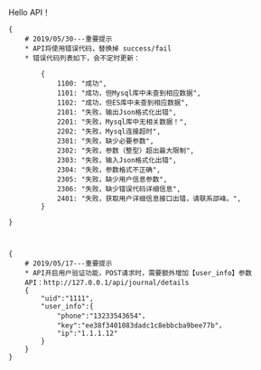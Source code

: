 Hello API！

	{
		# 2019/05/30---重要提示
		* API将使用错误代码，替换掉 success/fail
		* 错误代码列表如下，会不定时更新：
			
			{
				1100: "成功",
				1101: "成功，但Mysql库中未查到相应数据",
				1102: "成功，但ES库中未查到相应数据",
				2101: "失败，输出Json格式化出错",
				2201: "失败，Mysql库中无相关数据！",
				2202: "失败，Mysql连接超时",
				2301: "失败，缺少必要参数",
				2302: "失败，参数（整型）超出最大限制",
				2303: "失败，输入Json格式化出错",
				2304: "失败，参数格式不正确",
				2305: "失败，缺少用户信息参数",
				2306: "失败，缺少错误代码详细信息",
				2401: "失败，获取用户详细信息接口出错，请联系邵峰。",
			}
	
	}



	{
		# 2019/05/17---重要提示
		* API开启用户验证功能，POST请求时，需要额外增加【user_info】参数 
		API：http://127.0.0.1/api/journal/details
		{
			"uid":"1111",
			"user_info":{
				"phone":"13233543654"，
				"key":"ee38f3401083dadc1c8ebbcba9bee77b"，
				"ip":"1.1.1.12"
			}
		}
	}



